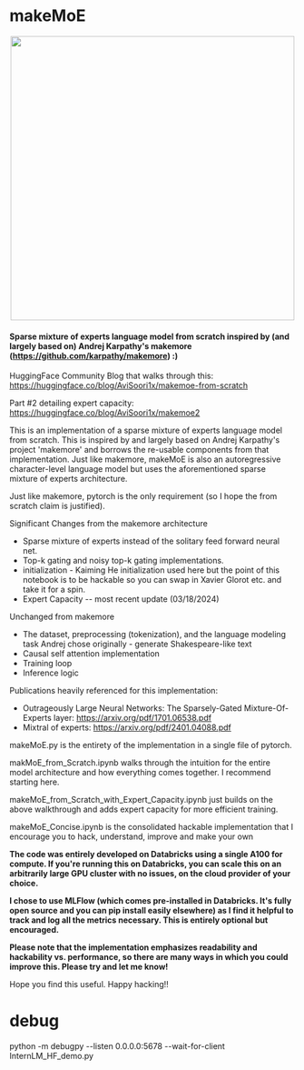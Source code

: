 # makeMoE

<div align="center">
    <img src="images/makemoelogo.png" width="500"/>
</div>




#### Sparse mixture of experts language model from scratch inspired by (and largely based on) Andrej Karpathy's makemore (https://github.com/karpathy/makemore) :)

HuggingFace Community Blog that walks through this: https://huggingface.co/blog/AviSoori1x/makemoe-from-scratch

Part #2 detailing expert capacity: https://huggingface.co/blog/AviSoori1x/makemoe2

This is an implementation of a sparse mixture of experts language model from scratch. This is inspired by and largely based on Andrej Karpathy's project 'makemore' and borrows the re-usable components from that implementation. Just like makemore, makeMoE is also an autoregressive character-level language model but uses the aforementioned sparse mixture of experts architecture. 

Just like makemore, pytorch is the only requirement (so I hope the from scratch claim is justified).

Significant Changes from the makemore architecture

- Sparse mixture of experts instead of the solitary feed forward neural net. 
- Top-k gating and noisy top-k gating implementations.
- initialization - Kaiming He initialization used here but the point of this notebook is to be hackable so you can swap in Xavier Glorot etc. and take it for a spin.
- Expert Capacity -- most recent update (03/18/2024)

Unchanged from makemore
- The dataset, preprocessing (tokenization), and the language modeling task Andrej chose originally - generate Shakespeare-like text
- Causal self attention implementation 
- Training loop
- Inference logic

Publications heavily referenced for this implementation: 
- Outrageously Large Neural Networks: The Sparsely-Gated Mixture-Of-Experts layer: https://arxiv.org/pdf/1701.06538.pdf
- Mixtral of experts: https://arxiv.org/pdf/2401.04088.pdf

makeMoE.py is the entirety of the implementation in a single file of pytorch.

makMoE_from_Scratch.ipynb walks through the intuition for the entire model architecture and how everything comes together. I recommend starting here.

makeMoE_from_Scratch_with_Expert_Capacity.ipynb just builds on the above walkthrough and adds expert capacity for more efficient training.

makeMoE_Concise.ipynb is the consolidated hackable implementation that I encourage you to hack, understand, improve and make your own

**The code was entirely developed on Databricks using a single A100 for compute. If you're running this on Databricks, you can scale this on an arbitrarily large GPU cluster with no issues, on the cloud provider of your choice.**

**I chose to use MLFlow (which comes pre-installed in Databricks. It's fully open source and you can pip install easily elsewhere) as I find it helpful to track and log all the metrics necessary. This is entirely optional but encouraged.**

**Please note that the implementation emphasizes readability and hackability vs. performance, so there are many ways in which you could improve this. Please try and let me know!**

Hope you find this useful. Happy hacking!!


# debug

python -m debugpy --listen 0.0.0.0:5678 --wait-for-client InternLM_HF_demo.py